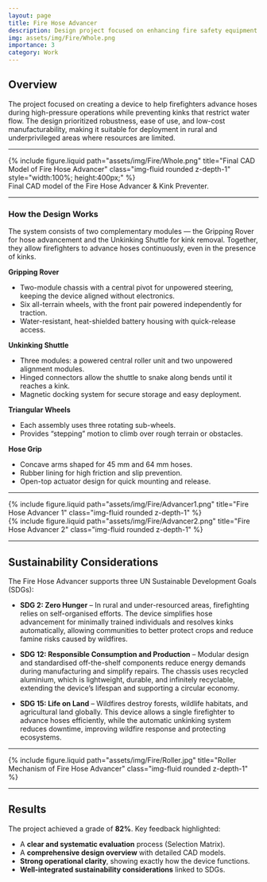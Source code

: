 ```yaml
---
layout: page
title: Fire Hose Advancer
description: Design project focused on enhancing fire safety equipment
img: assets/img/Fire/Whole.png
importance: 3
category: Work
---
```


## Overview

The project focused on creating a device to help firefighters advance hoses during high-pressure operations while preventing kinks that restrict water flow. The design prioritized robustness, ease of use, and low-cost manufacturability, making it suitable for deployment in rural and underprivileged areas where resources are limited.

---

<div class="row justify-content-sm-center">
  <div class="col-sm-10 mt-3 mt-md-0">
    {% include figure.liquid path="assets/img/Fire/Whole.png" 
       title="Final CAD Model of Fire Hose Advancer" 
       class="img-fluid rounded z-depth-1" 
       style="width:100%; height:400px;" %}
  </div>
</div>
<div class="caption">
  Final CAD model of the Fire Hose Advancer & Kink Preventer.
</div>

---

### How the Design Works

The system consists of two complementary modules — the Gripping Rover for hose advancement and the Unkinking Shuttle for kink removal. Together, they allow firefighters to advance hoses continuously, even in the presence of kinks.

**Gripping Rover**

- Two-module chassis with a central pivot for unpowered steering, keeping the device aligned without electronics.
- Six all-terrain wheels, with the front pair powered independently for traction.
- Water-resistant, heat-shielded battery housing with quick-release access.

**Unkinking Shuttle**

- Three modules: a powered central roller unit and two unpowered alignment modules.
- Hinged connectors allow the shuttle to snake along bends until it reaches a kink.
- Magnetic docking system for secure storage and easy deployment.

**Triangular Wheels**

- Each assembly uses three rotating sub-wheels.
- Provides “stepping” motion to climb over rough terrain or obstacles.

**Hose Grip**

- Concave arms shaped for 45 mm and 64 mm hoses.
- Rubber lining for high friction and slip prevention.
- Open-top actuator design for quick mounting and release.

---

<div class="row">
    <div class="col-sm mt-3 mt-md-0">
        {% include figure.liquid path="assets/img/Fire/Advancer1.png" title="Fire Hose Advancer 1" class="img-fluid rounded z-depth-1" %}
    </div>
    <div class="col-sm mt-3 mt-md-0">
        {% include figure.liquid path="assets/img/Fire/Advancer2.png" title="Fire Hose Advancer 2" class="img-fluid rounded z-depth-1" %}
    </div>
</div>

---

## Sustainability Considerations

The Fire Hose Advancer supports three UN Sustainable Development Goals (SDGs):

- **SDG 2: Zero Hunger** – In rural and under-resourced areas, firefighting relies on self-organised efforts. The device simplifies hose advancement for minimally trained individuals and resolves kinks automatically, allowing communities to better protect crops and reduce famine risks caused by wildfires.

- **SDG 12: Responsible Consumption and Production** – Modular design and standardised off-the-shelf components reduce energy demands during manufacturing and simplify repairs. The chassis uses recycled aluminium, which is lightweight, durable, and infinitely recyclable, extending the device’s lifespan and supporting a circular economy.

- **SDG 15: Life on Land** – Wildfires destroy forests, wildlife habitats, and agricultural land globally. This device allows a single firefighter to advance hoses efficiently, while the automatic unkinking system reduces downtime, improving wildfire response and protecting ecosystems.

---

<div class="row justify-content-sm-center">
    <div class="col-sm-8 mt-3 mt-md-0">
        {% include figure.liquid path="assets/img/Fire/Roller.jpg" title="Roller Mechanism of Fire Hose Advancer" class="img-fluid rounded z-depth-1" %}
    </div>
</div>

---

## Results

The project achieved a grade of **82%**. Key feedback highlighted:

- A **clear and systematic evaluation** process (Selection Matrix).
- A **comprehensive design overview** with detailed CAD models.
- **Strong operational clarity**, showing exactly how the device functions.
- **Well-integrated sustainability considerations** linked to SDGs.
